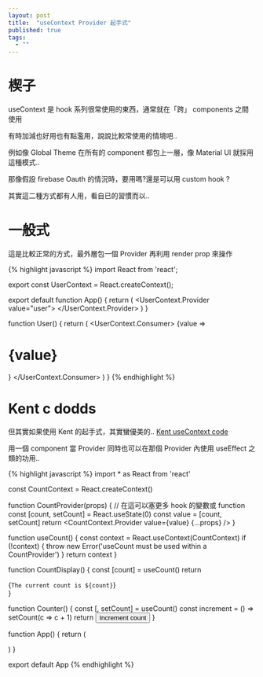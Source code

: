```yaml
---
layout: post
title:  "useContext Provider 起手式"
published: true
tags: 
  - ""
---
```

# 楔子
useContext 是 hook 系列很常使用的東西，通常就在「跨」 components 之間使用

有時加減也好用也有點濫用，說說比較常使用的情境吧..

例如像 Global Theme 在所有的 component 都包上一層，像 Material UI 就採用這種模式..

那像假設 firebase Oauth 的情況時，要用嗎?還是可以用 custom hook ?

其實這二種方式都有人用，看自已的習慣而以..

# 一般式
這是比較正常的方式，最外層包一個 Provider 再利用 render prop 來操作

{% highlight javascript %}
import React from 'react';

export const UserContext = React.createContext();

export default function App() {
  return (
    <UserContext.Provider value="user">
      <User />
    </UserContext.Provider>
  )
}

function User() {
  return (
    <UserContext.Consumer>
      {value => <h1>{value}</h1>} 
    </UserContext.Consumer>
  )
}
{% endhighlight %}

# Kent c dodds
但其實如果使用 Kent 的起手式，其實蠻優美的..
[Kent useContext code](https://github.com/kentcdodds/advanced-react-hooks/blob/main/src/final/03.extra-1.js)

用一個 component 當 Provider 同時也可以在那個 Provider 內使用 useEffect 之類的功用..

{% highlight javascript %}
import * as React from 'react'

const CountContext = React.createContext()

function CountProvider(props) {
  // 在這可以塞更多 hook 的變數或 function
  const [count, setCount] = React.useState(0)
  const value = [count, setCount]
  return <CountContext.Provider value={value} {...props} />
}

function useCount() {
  const context = React.useContext(CountContext)
  if (!context) {
    throw new Error('useCount must be used within a CountProvider')
  }
  return context
}

function CountDisplay() {
  const [count] = useCount()
  return <div>{`The current count is ${count}`}</div>
}

function Counter() {
  const [, setCount] = useCount()
  const increment = () => setCount(c => c + 1)
  return <button onClick={increment}>Increment count</button>
}

function App() {
  return (
    <div>
      <CountProvider>
        <CountDisplay />
        <Counter />
      </CountProvider>
    </div>
  )
}

export default App
{% endhighlight %}